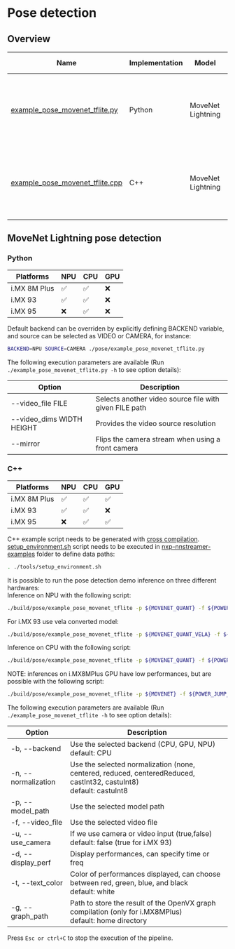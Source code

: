 # Pose detection

## Overview
Name | Implementation | Model | ML engine |Features
--- | --- | --- | --- | ---
[example_pose_movenet_tflite.py](./example_pose_movenet_tflite.py) | Python | MoveNet Lightning | TFLite | video file decoding (i.MX 8M Plus only)<br>camera<br>gst-launch<br>
[example_pose_movenet_tflite.cpp](./cpp/example_pose_movenet_tflite.cpp) | C++ | MoveNet Lightning | TFLite | video file decoding (i.MX 8M Plus only)<br>camera<br>gst-launch<br>

## MoveNet Lightning pose detection
### Python
|   Platforms  | NPU | CPU | GPU |
| ------------ | --- | --- | --- |
| i.MX 8M Plus | :white_check_mark: | :white_check_mark: | :x: |
|   i.MX 93    | :white_check_mark: | :white_check_mark: | :x: |
|   i.MX 95    | :x: | :white_check_mark: | :x: |

Default backend can be overriden by explicitly defining BACKEND variable, and source can be selected as VIDEO or CAMERA, for instance:

```bash
BACKEND=NPU SOURCE=CAMERA ./pose/example_pose_movenet_tflite.py
```

The following execution parameters are available (Run ``` ./example_pose_movenet_tflite.py -h``` to see option details):

Option | Description
--- | ---
--video_file FILE | Selects another video source file with given FILE path
--video_dims WIDTH HEIGHT | Provides the video source resolution
--mirror | Flips the camera stream when using a front camera

### C++
|   Platforms  | NPU | CPU | GPU |
| ------------ | --- | --- | --- |
| i.MX 8M Plus | :white_check_mark: | :white_check_mark: | :white_check_mark: |
|   i.MX 93    | :white_check_mark: | :white_check_mark: | :x: |
|   i.MX 95    | :x: | :white_check_mark: | :white_check_mark: |

C++ example script needs to be generated with [cross compilation](../). [setup_environment.sh](../tools/setup_environment.sh) script needs to be executed in [nxp-nnstreamer-examples](../) folder to define data paths:
```bash
. ./tools/setup_environment.sh
```

It is possible to run the pose detection demo inference on three different hardwares:<br>
Inference on NPU with the following script:
```bash
./build/pose/example_pose_movenet_tflite -p ${MOVENET_QUANT} -f ${POWER_JUMP_VIDEO}
```
For i.MX 93 use vela converted model:
```bash
./build/pose/example_pose_movenet_tflite -p ${MOVENET_QUANT_VELA} -f ${POWER_JUMP_VIDEO}
```
Inference on CPU with the following script:
```bash
./build/pose/example_pose_movenet_tflite -p ${MOVENET_QUANT} -f ${POWER_JUMP_VIDEO} -b CPU
```
NOTE: inferences on i.MX8MPlus GPU have low performances, but are possible with the following script:
```bash
./build/pose/example_pose_movenet_tflite -p ${MOVENET} -f ${POWER_JUMP_VIDEO} -b GPU -n castInt32
```
The following execution parameters are available (Run ``` ./example_pose_movenet_tflite -h``` to see option details):

Option | Description
--- | ---
-b, --backend | Use the selected backend (CPU, GPU, NPU)<br> default: CPU
-n, --normalization | Use the selected normalization (none, centered, reduced, centeredReduced, castInt32, castuInt8)<br> default: castuInt8
-p, --model_path | Use the selected model path
-f, --video_file | Use the selected video file
-u, --use_camera | If we use camera or video input (true,false)<br> default: false (true for i.MX 93)
-d, --display_perf |Display performances, can specify time or freq
-t, --text_color | Color of performances displayed, can choose between red, green, blue, and black<br> default: white
-g, --graph_path | Path to store the result of the OpenVX graph compilation (only for i.MX8MPlus)<br> default: home directory

Press ```Esc or ctrl+C``` to stop the execution of the pipeline.
